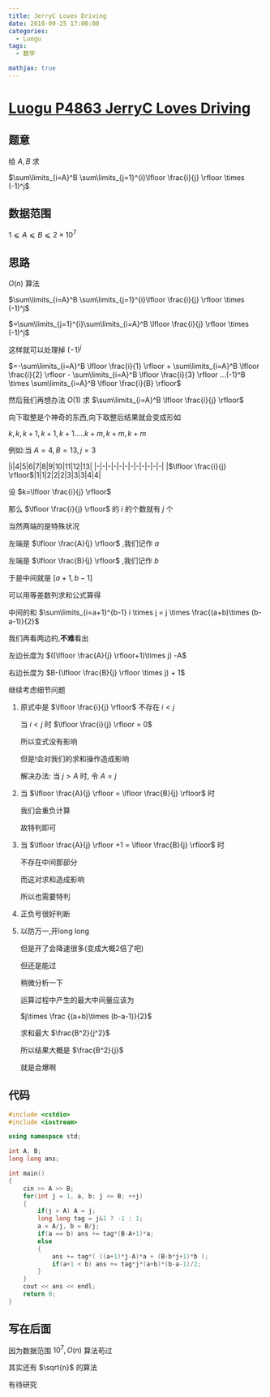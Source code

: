 ```yaml
---
title: JerryC Loves Driving
date: 2018-09-25 17:00:00
categories:
  - Luogu
tags:
  - 数学

mathjax: true
---
```

# [Luogu P4863 JerryC Loves Driving](https://www.luogu.org/problemnew/show/P4863)

## 题意

给 $A,B$ 求

$\sum\limits_{i=A}^B \sum\limits_{j=1}^{i}\lfloor \frac{i}{j} \rfloor \times (-1)^j$

## 数据范围

$1⩽A⩽B⩽2\times10^7$

## 思路

$O(n)$ 算法

$\sum\limits_{i=A}^B \sum\limits_{j=1}^{i}\lfloor \frac{i}{j} \rfloor \times (-1)^j$

$=\sum\limits_{j=1}^{i}\sum\limits_{i=A}^B \lfloor \frac{i}{j} \rfloor \times (-1)^j$

这样就可以处理掉 $(-1)^j$

$=-\sum\limits_{i=A}^B \lfloor \frac{i}{1} \rfloor + \sum\limits_{i=A}^B \lfloor \frac{i}{2} \rfloor - \sum\limits_{i=A}^B \lfloor \frac{i}{3} \rfloor ...(-1)^B \times \sum\limits_{i=A}^B \lfloor \frac{i}{B} \rfloor$

然后我们再想办法 $O(1)$ 求 $\sum\limits_{i=A}^B \lfloor \frac{i}{j} \rfloor$

向下取整是个神奇的东西,向下取整后结果就会变成形如

$k,k,k+1,k+1,k+1.....k+m,k+m,k+m$

例如:当 $A=4,B=13,j=3$

|i|4|5|6|7|8|9|10|11|12|13|
|-|-|-|-|-|-|-|-|-|-|-|-|
|$\lfloor \frac{i}{j} \rfloor$|1|1|2|2|2|3|3|3|4|4|

设 $k=\lfloor \frac{i}{j} \rfloor$

那么 $\lfloor \frac{i}{j} \rfloor$ 的 $i$ 的个数就有 $j$ 个

当然两端的是特殊状况

左端是 $\lfloor \frac{A}{j} \rfloor$ ,我们记作 $a$

左端是 $\lfloor \frac{B}{j} \rfloor$ ,我们记作 $b$

于是中间就是 $[a+1,b-1]$

可以用等差数列求和公式算得

中间的和 $\sum\limits_{i=a+1}^{b-1} i \times j = j \times \frac{(a+b)\times (b-a-1)}{2}$

我们再看两边的,**不难**看出

左边长度为 $((\lfloor \frac{A}{j} \rfloor+1)\times j) -A$

右边长度为 $B-(\lfloor \frac{B}{j} \rfloor \times j) + 1$

继续考虑细节问题

1. 原式中是 $\lfloor \frac{i}{j} \rfloor$ 不存在 $i < j$

    当 $i < j$ 时 $\lfloor \frac{i}{j} \rfloor = 0$

    所以变式没有影响

    但是!会对我们的求和操作造成影响

    解决办法: 当 $j > A$ 时, 令 $A = j$

2. 当 $\lfloor \frac{A}{j} \rfloor = \lfloor \frac{B}{j} \rfloor$ 时
   
   我们会重负计算

   故特判即可

3. 当 $\lfloor \frac{A}{j} \rfloor +1 = \lfloor \frac{B}{j} \rfloor$ 时

    不存在中间那部分

    而这对求和造成影响

    所以也需要特判

4. 正负号很好判断

5. 以防万一,开long long

    但是开了会降速很多(变成大概2倍了吧)

    但还是能过

    稍微分析一下

    运算过程中产生的最大中间量应该为

    $j\times \frac {(a+b)\times (b-a-1)}{2}$

    求和最大 $\frac{B^2}{j^2}$

    所以结果大概是 $\frac{B^2}{j}$

    就是会爆啊

## 代码

```cpp
#include <cstdio>
#include <iostream>

using namespace std;

int A, B;
long long ans;

int main()
{
    cin >> A >> B;
    for(int j = 1, a, b; j <= B; ++j)
    {
        if(j > A) A = j;
        long long tag = j&1 ? -1 : 1;
        a = A/j, b = B/j;
        if(a == b) ans += tag*(B-A+1)*a;
        else
        {
            ans += tag*( ((a+1)*j-A)*a + (B-b*j+1)*b );
            if(a+1 < b) ans += tag*j*(a+b)*(b-a-1)/2;
        }
    }
    cout << ans << endl;
    return 0;
}
```
## 写在后面

因为数据范围 $10^7, O(n)$ 算法苟过

其实还有 $\sqrt{n}$ 的算法

有待研究